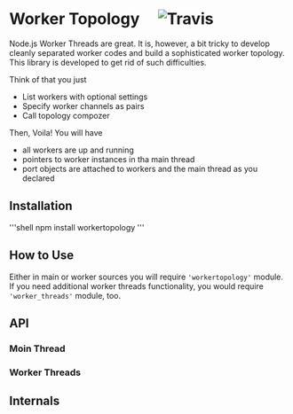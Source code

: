 # Worker Topology &nbsp;&nbsp;&nbsp; ![Travis](https://travis-ci.org/alkan/WorkerTopology.svg?branch=master)

Node.js Worker Threads are great. It is, however, a bit tricky to develop cleanly separated worker codes and build a sophisticated worker topology.  This library is developed to get rid of such difficulties.

Think of that you just
* List workers with optional settings
* Specify worker channels as pairs
* Call topology compozer

Then, Voila!  You will have
* all workers are up and running
* pointers to worker instances in tha main thread
* port objects are attached to workers and the main thread as you declared


## Installation

'''shell
npm install workertopology
'''

## How to Use

Either in main or worker sources you will require `'workertopology'` module.  If you need additional worker threads functionality, you would require `'worker_threads'` module, too.

## API

### Moin Thread

### Worker Threads


## Internals
